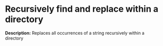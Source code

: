 # Recursively find and replace within a directory

**Description:** Replaces all occurrences of a string recursively within a directory

